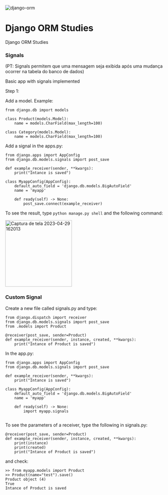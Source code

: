 ![django-orm](https://user-images.githubusercontent.com/63022500/235320076-f0400f8c-1dae-4740-89da-bbcbee89fc43.jpg)

# Django ORM Studies
Django ORM Studies

### Signals

(PT: Signals permitem que uma mensagem seja exibida após uma mudança ocorrer na tabela do banco de dados)

Basic app with signals implemented

Step 1:

Add a model. Example:
```
from django.db import models

class Product(models.Model):
    name = models.CharField(max_length=100)

class Category(models.Model):
    name = models.CharField(max_length=100)
```

Add a signal in the apps.py:

```
from django.apps import AppConfig
from django.db.models.signals import post_save

def example_receiver(sender, **kwargs):
    print("Intance is saved")

class MyappConfig(AppConfig):
    default_auto_field = 'django.db.models.BigAutoField'
    name = 'myapp'

    def ready(self) -> None:
        post_save.connect(example_receiver)

```

To see the result, type ```python manage.py shell``` and the following command:

<img width="211" alt="Captura de tela 2023-04-29 162013" src="https://user-images.githubusercontent.com/63022500/235320576-cadcd986-c6d7-4281-8657-60c3f3d9538a.png">

### Custom Signal

Create a new file called signals.py and type:

```
from django.dispatch import receiver
from django.db.models.signals import post_save
from .models import Product

@receiver(post_save, sender=Product)
def example_receiver(sender, instance, created, **kwargs):
    print("Intance of Product is saved")
```

In the app.py:

```
from django.apps import AppConfig
from django.db.models.signals import post_save

def example_receiver(sender, **kwargs):
    print("Intance is saved")

class MyappConfig(AppConfig):
    default_auto_field = 'django.db.models.BigAutoField'
    name = 'myapp'

    def ready(self) -> None:
        import myapp.signals
        
```

To see the parameters of a receiver, type the following in signals.py:

```
@receiver(post_save, sender=Product)
def example_receiver(sender, instance, created, **kwargs):
    print(instance)
    print(created)
    print("Intance of Product is saved")

```

and check:

```
>> from myapp.models import Product
>> Product(name="test").save()
Product object (4)
True
Intance of Product is saved
```
